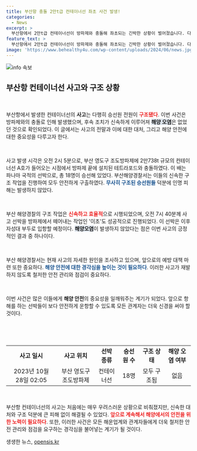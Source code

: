 ```yaml
---
title: 부산항 충돌 2만t급 컨테이너선 좌초 사건 발생!
categories:
  - News
excerpt: >
  부산항에서 2만t급 컨테이너선이 방파제와 충돌해 좌초되는 긴박한 상황이 벌어졌습니다. 다행히 승선원 18명은 모두 무사히 구조되었고, 해양 오염도 없는 상태. 이 사고의 원인은 무엇일지 궁금해진다!
feature_text: >
  부산항에서 2만t급 컨테이너선이 방파제와 충돌해 좌초되는 긴박한 상황이 벌어졌습니다. 다행히 승선원 18명은 모두 무사히 구조되었고, 해양 오염도 없는 상태. 이 사고의 원인은 무엇일지 궁금해진다!
image: 'https://www.behealthy4u.com/wp-content/uploads/2024/06/news.jpg'
---
```


<p><img src="https://www.behealthy4u.com/wp-content/uploads/2024/06/news.jpg" alt="info 속보" /></p>

<h2 data-ke-size="size26">부산항 컨테이너선 사고와 구조 상황</h2>

<p data-ke-size="size16">&nbsp;</p>

<p>부산항에서 발생한 컨테이너선의 <b>사고</b>는 다행히 승선원 전원이 <b><span style="color: #ee2323;">구조됐다</span></b>. 이번 사건은 방파제와의 충돌로 인해 발생했으며, 후속 조치가 신속하게 이루어져 <b><span style="background-color: #21538527;">해양 오염</span></b>은 없었던 것으로 확인되었다. 이 글에서는 사고의 전말과 이에 대한 대처, 그리고 해양 안전에 대한 중요성을 다루고자 한다.</p>

<p data-ke-size="size16">&nbsp;</p>

<p>사고 발생 시각은 오전 2시 5분으로, 부산 영도구 조도방파제에 2만738t 규모의 컨테이너선 A호가 들어오는 시점에서 방파제 끝에 설치된 테트라포드와 충돌하였다. 이 배는 파나마 국적의 선박으로, 총 18명이 승선해 있었다. 부산해양경찰서는 이들의 신속한 구조 작업을 진행하여 모두 안전하게 구출하였다. <b><span style="color: #1a5490;">무사히 구조된 승선원들</span></b> 덕분에 인명 피해는 발생하지 않았다.</p>

<p data-ke-size="size16">&nbsp;</p>

<p>부산 해양경찰의 구조 작업은 <b><span style="color: #ee2323;">신속하고 효율적</span></b>으로 시행되었으며, 오전 7시 40분께 사고 선박을 방파제에서 떼어내는 작업인 '이초'도 성공적으로 진행되었다. 이 선박은 이후 자성대 부두로 입항할 예정이다. <b><span style="background-color: #21538527;">해양오염</span></b>이 발생하지 않았다는 점은 이번 사고의 긍정적인 결과 중 하나이다.</p>

<p data-ke-size="size16">&nbsp;</p>

<p>부산 해양경찰서는 현재 사고의 자세한 원인을 조사하고 있으며, 앞으로의 예방 대책 마련 또한 중요하다. <b><span style="color: #1a5490;">해양 안전에 대한 경각심을 높이는 것이 필요하다</span></b>. 이러한 사고가 재발하지 않도록 철저한 안전 관리와 점검이 중요하다.</p>

<p data-ke-size="size16">&nbsp;</p>

<p>이번 사건은 많은 이들에게 <b>해양 안전</b>의 중요성을 일깨워주는 계기가 되었다. 앞으로 항해를 하는 선박들이 보다 안전하게 운항할 수 있도록 모든 관계자는 더욱 신경을 써야 할 것이다. </p>

<p data-ke-size="size16">&nbsp;</p>

<p data-ke-size="size16">&nbsp;</p>

<table style="width: 100%; border-collapse: collapse;">
<tr>
<td style="text-align: center; height: 17px;"><b>사고 일시</b></td>
<td style="text-align: center; height: 17px;"><b>사고 위치</b></td>
<td style="text-align: center; height: 17px;"><b>선박 종류</b></td>
<td style="text-align: center; height: 17px;"><b>승선원 수</b></td>
<td style="text-align: center; height: 17px;"><b>구조 상태</b></td>
<td style="text-align: center; height: 17px;"><b>해양 오염 여부</b></td>
</tr>
<tr>
<td style="text-align: center; height: 17px;">2023년 10월 28일 02:05</td>
<td style="text-align: center; height: 17px;">부산 영도구 조도방파제</td>
<td style="text-align: center; height: 17px;">컨테이너선</td>
<td style="text-align: center; height: 17px;">18명</td>
<td style="text-align: center; height: 17px;">모두 구조됨</td>
<td style="text-align: center; height: 17px;">없음</td>
</tr>
</table>

<p data-ke-size="size16">&nbsp;</p>

<p>부산항 컨테이너선의 사고는 처음에는 매우 우려스러운 상황으로 비춰졌지만, 신속한 대처와 구조 덕분에 큰 피해 없이 해결될 수 있었다. <b><span style="color: #ee2323;">앞으로 계속해서 해양에서의 안전을 위한 노력이 필요하다</span></b>. 또한, 이러한 사건은 모든 해운업계와 관계자들에게 더욱 철저한 안전 관리와 점검을 요구하는 경각심을 불어넣는 계기가 될 것이다.</p>
생생한 뉴스, <a href="https://opensis.kr" rel="dofollow">opensis.kr</a>


